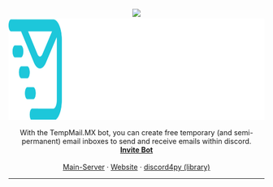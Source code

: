 <br />
<div align="center">
  <a href="https://flawcra.cc">
    <img src="https://badges.flawcra.cc/official_for-the-badge" />
  </a>
  <a href="https://discord.gg/devsky">
    <img src="https://github.com/DevSkyOne/TempMail.MX-Bot/raw/main/Assets/tempmail-mx-full.png" height=200 alt="Logo">
  </a>

  <p align="center">
    With the TempMail.MX bot, you can create free temporary (and semi-permanent) email inboxes to send and receive emails within discord.
    <br />
    <a href="https://discord.com/api/oauth2/authorize?client_id=1040246939633078342&permissions=0&scope=bot%20applications.commands"><b>Invite Bot</b></a>
    <br />
    <br />
    <a href="https://discord.gg/devsky">Main-Server</a>
    ·
    <a href="https://tempmail.mx">Website</a>
    ·
    <a href="https://discord4py.dev/tree/developer" alt="discord4py is the Discord API-Wrapper the Drops-Bot uses">discord4py (library)</a>
  </p>
</div>

---
